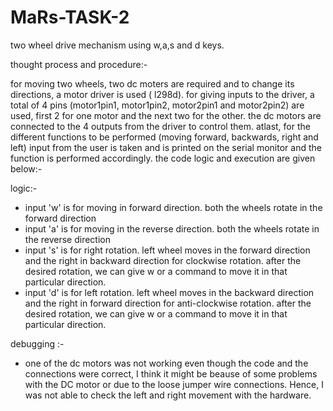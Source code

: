 # MaRs-TASK-2
two wheel drive mechanism using w,a,s and d keys.

thought process and procedure:-

for moving two wheels, two dc moters are required and to change its directions, a motor driver is used ( l298d).
for giving inputs to the driver, a total of 4 pins (motor1pin1, motor1pin2, motor2pin1 and motor2pin2) are used, first 2 for one motor and the next two for the other.
the dc motors are connected to the 4 outputs from the driver to control them. atlast, for the different functions to be performed (moving forward, backwards, right and left) input from the user is taken and is printed on the serial monitor and the function is performed accordingly.
the code logic and execution are given below:-

logic:-
* input 'w' is for moving in forward direction.
  both the wheels rotate in the forward direction
* input 'a' is for moving in the reverse direction.
  both the wheels rotate in the reverse direction
* input 's' is for right rotation.
  left wheel moves in the forward direction and the right in backward direction for clockwise rotation.
  after the desired rotation, we can give w or a command to move it in that particular direction.
* input 'd' is for left rotation.
  left wheel moves in the backward direction and the right in forward direction for anti-clockwise rotation.
  after the desired rotation, we can give w or a command to move it in that particular direction.
  
debugging :-
* one of the dc motors was not working even though the code and the connections were correct, I think it might be beause of some problems with the DC motor or due to the loose jumper wire connections. Hence, I was not able to check the left and right movement with the hardware.
